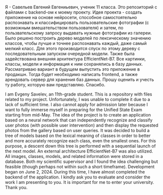   Я - Савельев Евгений Евгениьевич, ученик 11 класса. Это репозиторий с файлами с backend-ом к моему проекту. Идея проекта - создать приложение на основе нейросети, способное самостоятельно распознавать и классифицировать пользовательские
фотографии (с возможным вмешательством пользователя) и затем, по пользвательскому запросу выдавать нужные фотографии из галереи. Было решено построить дерево моделей по лексическому значению классов, чтобы лучше и точнее распознавать каждый, даже самый мелкий класс. Для этого производится спуск по этому дереву с последовательным запуском очередной модели. Также была задействована внешняя архитектура EfficientNet-B7. Все картинки, классы, модели и информация
к ним сохранялись в базу данных. Рассматриваю вариант в будущем выпустить это приложение в продакшн. Тогда будет необходимо написать frontend, а также арендовать сервер для хранения баз данных. Прошу оценить и учесть ту работу, которую вам представляю. Спасибо.


  I am Evgeny Savelev, an 11th-grade student. This is a repository with files related to my project. Unfortunately, I was unable to complete it due to a lack of sufficient time. I also cannot apply for admission later because I 
want to fully immerse myself in preparing for the Unified State Exam starting from mid-May. The idea of the project is to create an application based on a neural network that can independently recognize and classify user photos
(with possible user intervention) and then display the requested photos from the gallery based on user queries. It was decided to build a tree of models based on the lexical meaning of classes in order to better and more accurately recognize each class, even the smallest ones. For this purpose, a descent down this tree is performed with a sequential launch of the next model. An external architecture EfficientNet-B7 was also utilized. All images, classes, 
models, and related information were stored in a database. Both my scientific supervisor and I found the idea challenging but feasible (though perhaps not within such a short timeframe). Development began on June 2, 2024. During 
this time, I have almost completed the backend of the application. I kindly ask you to evaluate and consider the work I am presenting to you. It is important for me to enter your university. Thank you.

